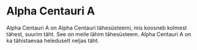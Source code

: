 # Alpha Centauri A

Alpha Centauri A on Alpha Centauri tähesüsteemi, mis koosneb kolmest tähest,
suurim täht. See on meile lähim tähesüsteem. Alpha Centauri A on ka tähistaevaa
heleduselt neljas täht.

